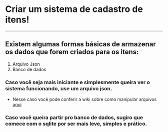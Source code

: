 # Criar um sistema de cadastro de itens!

---

## Existem algumas formas básicas de armazenar os dados que forem criados para os itens:
1. Arquivo Json
2. Banco de dados

### Caso você seja mais iniciante e simplesmente queira ver o sistema funcionando, use um arquivo json.
  - Nesse caso você pode conferir a wiki sobre como manipular arquivos [aqui](https://github.com/diego-rapoport/estudos-python/wiki/Lendo-e-escrevendo-em-arquivos)
### Caso você queira partir pro banco de dados, sugiro que comece com o sqlite por ser mais leve, simples e prático.
